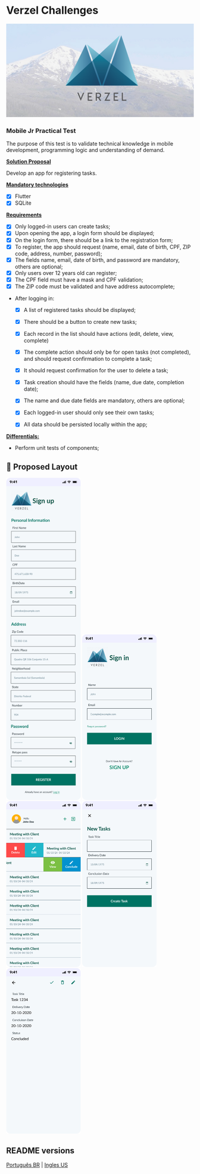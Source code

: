 # Verzel Challenges
![image](assets/readme/banner_verzel.png)

### Mobile Jr Practical Test

The purpose of this test is to validate technical knowledge in mobile development, programming logic and understanding of demand.

<u>**Solution Proposal**</u>

Develop an app for registering tasks.

<u>**Mandatory technologies**</u>
- [x] Flutter
- [x] SQLite

<u>**Requirements**</u>
- [x] Only logged-in users can create tasks;
- [x] Upon opening the app, a login form should be displayed;
- [x] On the login form, there should be a link to the registration form;
- [x] To register, the app should request (name, email, date of birth, CPF, ZIP code, address, number, password);
- [x] The fields name, email, date of birth, and password are mandatory, others are optional;
- [x] Only users over 12 years old can register;
- [x] The CPF field must have a mask and CPF validation;
- [x] The ZIP code must be validated and have address autocomplete;
- After logging in:
  - [x] A list of registered tasks should be displayed;
  - [x] There should be a button to create new tasks;
  - [x] Each record in the list should have actions (edit, delete, view, complete)
  - [x] The complete action should only be for open tasks (not completed), and should request confirmation to complete a task;
  - [x] It should request confirmation for the user to delete a task;
  - [x] Task creation should have the fields (name, due date, completion date);
  - [x] The name and due date fields are mandatory, others are optional;
  - [x] Each logged-in user should only see their own tasks;
  - [x] All data should be persisted locally within the app;


<u>**Differentials:**</u>
- Perform unit tests of components;

## 🎨 Proposed Layout
<p align="left">
  <img src="assets/readme/sign_up.png" width="200px">
  <img src="assets/readme/sign_in.png" width="200px">
  <img src="assets/readme/task_list.png" width="200px">
  <img src="assets/readme/create_task.png" width="200px">
  <img src="assets/readme/view_task.png" width="200px">
  
</p>

## README versions
[Português BR](./README.md) | [Ingles US](./README-en.md)